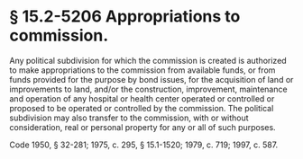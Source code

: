 # § 15.2-5206 Appropriations to commission.

<p>Any political subdivision for which the commission is created is authorized to make appropriations to the commission from available funds, or from funds provided for the purpose by bond issues, for the acquisition of land or improvements to land, and/or the construction, improvement, maintenance and operation of any hospital or health center operated or controlled or proposed to be operated or controlled by the commission. The political subdivision may also transfer to the commission, with or without consideration, real or personal property for any or all of such purposes.</p><p>Code 1950, § 32-281; 1975, c. 295, § 15.1-1520; 1979, c. 719; 1997, c. 587.</p>